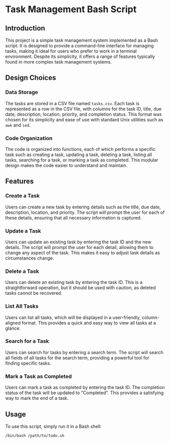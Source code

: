 # Task Management Bash Script

## Introduction

This project is a simple task management system implemented as a Bash script. It is designed to provide a command-line interface for managing tasks, making it ideal for users who prefer to work in a terminal environment. Despite its simplicity, it offers a range of features typically found in more complex task management systems.

## Design Choices

### Data Storage

The tasks are stored in a CSV file named `tasks.csv`. Each task is represented as a row in the CSV file, with columns for the task ID, title, due date, description, location, priority, and completion status. This format was chosen for its simplicity and ease of use with standard Unix utilities such as `awk` and `sed`.

### Code Organization

The code is organized into functions, each of which performs a specific task such as creating a task, updating a task, deleting a task, listing all tasks, searching for a task, or marking a task as completed. This modular design makes the code easier to understand and maintain.

## Features

### Create a Task

Users can create a new task by entering details such as the title, due date, description, location, and priority. The script will prompt the user for each of these details, ensuring that all necessary information is captured.

### Update a Task

Users can update an existing task by entering the task ID and the new details. The script will prompt the user for each detail, allowing them to change any aspect of the task. This makes it easy to adjust task details as circumstances change.

### Delete a Task

Users can delete an existing task by entering the task ID. This is a straightforward operation, but it should be used with caution, as deleted tasks cannot be recovered.

### List All Tasks

Users can list all tasks, which will be displayed in a user-friendly, column-aligned format. This provides a quick and easy way to view all tasks at a glance.

### Search for a Task

Users can search for tasks by entering a search term. The script will search all fields of all tasks for the search term, providing a powerful tool for finding specific tasks.

### Mark a Task as Completed

Users can mark a task as completed by entering the task ID. The completion status of the task will be updated to "Completed". This provides a satisfying way to mark the end of a task.

## Usage

To use this script, simply run it in a Bash shell:

```shellscript
/bin/bash /path/to/todo.sh
